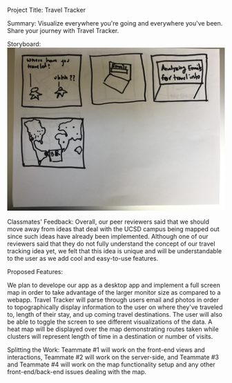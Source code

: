 Project Title: Travel Tracker
  
Summary: Visualize everywhere you're going and everywhere you've been. Share your journey with Travel Tracker. 

Storyboard:
![alt tag](https://github.com/ameezus/cogs121/blob/master/IMG_2353.JPG)

Classmates' Feedback: Overall, our peer reviewers said that we should move away from ideas that deal with the UCSD campus being mapped out since such ideas have already been implemented. Although one of our reviewers said that they do not fully understand the concept of our travel tracking idea yet, we felt that this idea is unique and will be understandable to the user as we add cool and easy-to-use features.

Proposed Features: 

We plan to develope our app as a desktop app and implement a full screen map in order to take advantage of the larger monitor size as compared to a webapp. Travel Tracker will parse through users email and photos in order to topographically display information to the user on where they've traveled to, length of their stay, and up coming travel destinations. The user will also be able to toggle the screen to see different visualizations of the data. A heat map will be displayed over the map demonstrating routes taken while clusters will represent length of time in a destination or number of visits. 

Splitting the Work: Teammate #1 will work on the front-end views and interactions, Teammate #2 will work on the server-side, and Teammate #3 and Teammate #4 will work on the map functionality setup and any other front-end/back-end issues dealing with the map.
